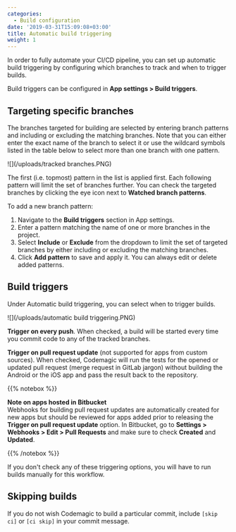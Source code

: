```yaml
---
categories:
  - Build configuration
date: '2019-03-31T15:09:08+03:00'
title: Automatic build triggering
weight: 1
---
```


In order to fully automate your CI/CD pipeline, you can set up automatic build triggering by configuring which branches to track and when to trigger builds.

Build triggers can be configured in **App settings > Build triggers**.

## Targeting specific branches

The branches targeted for building are selected by entering branch patterns and including or excluding the matching branches. Note that you can either enter the exact name of the branch to select it or use the wildcard symbols listed in the table below to select more than one branch with one pattern.

![](/uploads/tracked branches.PNG)

The first (i.e. topmost) pattern in the list is applied first. Each following pattern will limit the set of branches further. You can check the targeted branches by clicking the eye icon next to **Watched branch patterns**.

To add a new branch pattern:

1. Navigate to the **Build triggers** section in App settings.
2. Enter a pattern matching the name of one or more branches in the project.
3. Select **Include** or **Exclude** from the dropdown to limit the set of targeted branches by either including or excluding the matching branches.
4. Click **Add pattern** to save and apply it. You can always edit or delete added patterns.

## Build triggers

Under Automatic build triggering, you can select when to trigger builds.

![](/uploads/automatic build triggering.PNG)

**Trigger on every push**. When checked, a build will be started every time you commit code to any of the tracked branches.

**Trigger on pull request update** (not supported for apps from custom sources). When checked, Codemagic will run the tests for the opened or updated pull request (merge request in GitLab jargon) without building the Android or the iOS app and pass the result back to the repository.

{{% notebox %}}

**Note on apps hosted in Bitbucket**  
Webhooks for building pull request updates are automatically created for new apps but should be reviewed for apps added prior to releasing the **Trigger on pull request update** option. In Bitbucket, go to **Settings > Webhooks > Edit > Pull Requests** and make sure to check **Created** and **Updated**.

{{% /notebox %}}

If you don't check any of these triggering options, you will have to run builds manually for this workflow.

## Skipping builds

If you do not wish Codemagic to build a particular commit, include `[skip ci]` or `[ci skip]` in your commit message.
